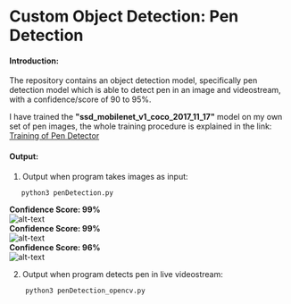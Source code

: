 # Custom Object Detection: Pen Detection

#### Introduction:
The repository contains an object detection model, specifically pen detection model which is able to detect pen in an image and videostream,
with a confidence/score of 90 to 95%.  

I have trained the **"ssd_mobilenet_v1_coco_2017_11_17"** model on my own set of pen images, the whole training procedure is explained in the link: [Training of Pen Detector](https://github.com/strikersps/InternshipProjects/blob/master/Object_Detection_Using_TensorFlow/Custom_Object_Detection/pen_detector/pen_dataset/README.md)  

#### Output:

1. Output when program takes images as input:  
```bash
   python3 penDetection.py
```

**Confidence Score: 99%**   
![alt-text](https://github.com/strikersps/InternshipProjects/blob/master/Object_Detection_Using_TensorFlow/Custom_Object_Detection/pen_detector/pen_detection/output/1.png)  
**Confidence Score: 99%**  
![alt-text](https://github.com/strikersps/InternshipProjects/blob/master/Object_Detection_Using_TensorFlow/Custom_Object_Detection/pen_detector/pen_detection/output/2.png)  
**Confidence Score: 96%**  
![alt-text](https://github.com/strikersps/InternshipProjects/blob/master/Object_Detection_Using_TensorFlow/Custom_Object_Detection/pen_detector/pen_detection/output/3.png)  

2. Output when program detects pen in live videostream:

``` bash
	python3 penDetection_opencv.py
```

